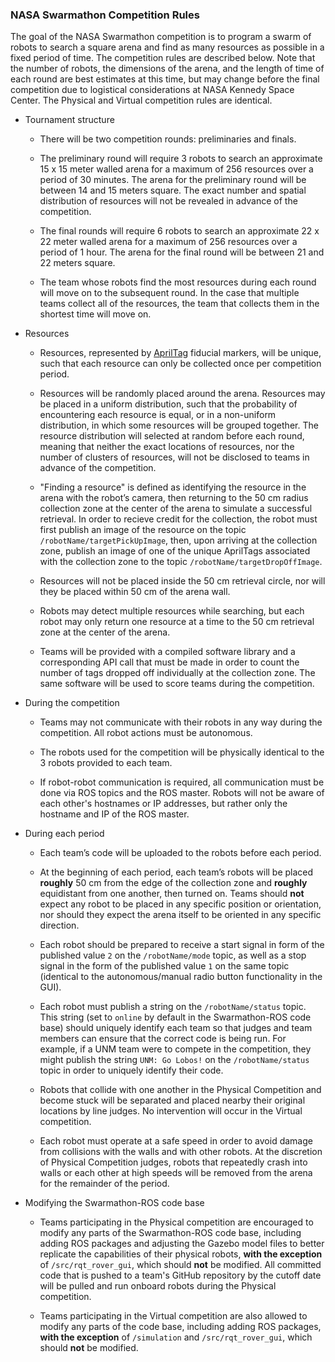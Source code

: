 ### NASA Swarmathon Competition Rules

The goal of the NASA Swarmathon competition is to program a swarm of robots to search a square arena and find as many resources as possible in a fixed period of time. The competition rules are described below. Note that the number of robots, the dimensions of the arena, and the length of time of each round are best estimates at this time, but may change before the final competition due to logistical considerations at NASA Kennedy Space Center. The Physical and Virtual competition rules are identical.

- Tournament structure

    - There will be two competition rounds: preliminaries and finals.

    - The preliminary round will require 3 robots to search an approximate 15 x 15 meter walled arena for a maximum of 256 resources over a period of 30 minutes. The arena for the preliminary round will be between 14 and 15 meters square. The exact number and spatial distribution of resources will not be revealed in advance of the competition.

    - The final rounds will require 6 robots to search an approximate 22 x 22 meter walled arena for a maximum of 256 resources over a period of 1 hour. The arena for the final round will be between 21 and 22 meters square.

    - The team whose robots find the most resources during each round will move on to the subsequent round. In the case that multiple teams collect all of the resources, the team that collects them in the shortest time will move on.

- Resources

    - Resources, represented by [AprilTag](https://april.eecs.umich.edu/wiki/index.php/AprilTags) fiducial markers, will be unique, such that each resource can only be collected once per competition period.

    - Resources will be randomly placed around the arena. Resources may be placed in a uniform distribution, such that the probability of encountering each resource is equal, or in a non-uniform distribution, in which some resources will be grouped together. The resource distribution will selected at random before each round, meaning that neither the exact locations of resources, nor the number of clusters of resources, will not be disclosed to teams in advance of the competition.

    - "Finding a resource" is defined as identifying the resource in the arena with the robot’s camera, then returning to the 50 cm radius collection zone at the center of the arena to simulate a successful retrieval. In order to recieve credit for the collection, the robot must first publish an image of the resource on the topic `/robotName/targetPickUpImage`, then, upon arriving at the collection zone, publish an image of one of the unique AprilTags associated with the collection zone to the topic `/robotName/targetDropOffImage`.

    - Resources will not be placed inside the 50 cm retrieval circle, nor will they be placed within 50 cm of the arena wall.

    - Robots may detect multiple resources while searching, but each robot may only return one resource at a time to the 50 cm retrieval zone at the center of the arena.

    - Teams will be provided with a compiled software library and a corresponding API call that must be made in order to count the number of tags dropped off individually at the collection zone. The same software will be used to score teams during the competition.

- During the competition

    - Teams may not communicate with their robots in any way during the competition. All robot actions must be autonomous.

    - The robots used for the competition will be physically identical to the 3 robots provided to each team.
    
    - If robot-robot communication is required, all communication must be done via ROS topics and the ROS master. Robots will not be aware of each other's hostnames or IP addresses, but rather only the hostname and IP of the ROS master.

- During each period

    - Each team’s code will be uploaded to the robots before each period.

    - At the beginning of each period, each team’s robots will be placed **roughly** 50 cm from the edge of the collection zone and **roughly** equidistant from one another, then turned on. Teams should **not** expect any robot to be placed in any specific position or orientation, nor should they expect the arena itself to be oriented in any specific direction.
    
    - Each robot should be prepared to receive a start signal in form of the published value ```2``` on the ```/robotName/mode``` topic, as well as a stop signal in the form of the published value ```1``` on the same topic (identical to the autonomous/manual radio button functionality in the GUI).
    
    - Each robot must publish a string on the `/robotName/status` topic. This string (set to `online` by default in the Swarmathon-ROS code base) should uniquely identify each team so that judges and team members can ensure that the correct code is being run. For example, if a UNM team were to compete in the competition, they might publish the string `UNM: Go Lobos!` on the `/robotName/status` topic in order to uniquely identify their code.

    - Robots that collide with one another in the Physical Competition and become stuck will be separated and placed nearby their original locations by line judges. No intervention will occur in the Virtual competition.

    - Each robot must operate at a safe speed in order to avoid damage from collisions with the walls and with other robots. At the discretion of Physical Competition judges, robots that repeatedly crash into walls or each other at high speeds will be removed from the arena for the remainder of the period.

- Modifying the Swarmathon-ROS code base

    - Teams participating in the Physical competition are encouraged to modify any parts of the Swarmathon-ROS code base, including adding ROS packages and adjusting the Gazebo model files to better replicate the capabilities of their physical robots, **with the exception** of `/src/rqt_rover_gui`, which should **not** be modified. All committed code that is pushed to a team's GitHub repository by the cutoff date will be pulled and run onboard robots during the Physical competition.
    
    - Teams participating in the Virtual competition are also allowed to modify any parts of the code base, including adding ROS packages, **with the exception** of `/simulation` and `/src/rqt_rover_gui`, which should **not** be modified.
